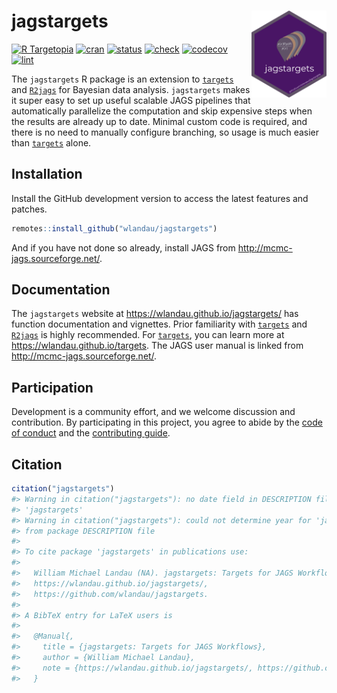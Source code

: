 
# jagstargets <img src='man/figures/logo.png' align="right" height="139"/>

[![R
Targetopia](https://img.shields.io/badge/R_Targetopia-member-blue?style=flat&labelColor=gray)](https://wlandau.github.io/targetopia/)
[![cran](http://www.r-pkg.org/badges/version/jagstargets)](https://cran.r-project.org/package=jagstargets)
[![status](https://www.repostatus.org/badges/latest/active.svg)](https://www.repostatus.org/#active)
[![check](https://github.com/wlandau/jagstargets/workflows/check/badge.svg)](https://github.com/wlandau/jagstargets/actions?query=workflow%3Acheck)
[![codecov](https://codecov.io/gh/wlandau/jagstargets/branch/main/graph/badge.svg?token=3T5DlLwUVl)](https://codecov.io/gh/wlandau/targets)
[![lint](https://github.com/wlandau/jagstargets/workflows/lint/badge.svg)](https://github.com/wlandau/jagstargets/actions?query=workflow%3Alint)

The `jagstargets` R package is an extension to
[`targets`](https://github.com/wlandau/targets) and
[`R2jags`](https://CRAN.R-project.org/package=R2jags) for Bayesian data
analysis. `jagstargets` makes it super easy to set up useful scalable
JAGS pipelines that automatically parallelize the computation and skip
expensive steps when the results are already up to date. Minimal custom
code is required, and there is no need to manually configure branching,
so usage is much easier than
[`targets`](https://github.com/wlandau/targets) alone.

## Installation

Install the GitHub development version to access the latest features and
patches.

``` r
remotes::install_github("wlandau/jagstargets")
```

And if you have not done so already, install JAGS from
<http://mcmc-jags.sourceforge.net/>.

## Documentation

The `jagstargets` website at <https://wlandau.github.io/jagstargets/>
has function documentation and vignettes. Prior familiarity with
[`targets`](https://github.com/wlandau/targets) and
[`R2jags`](https://CRAN.R-project.org/package=R2jags) is highly
recommended. For [`targets`](https://github.com/wlandau/targets), you
can learn more at <https://wlandau.github.io/targets>. The JAGS user
manual is linked from <http://mcmc-jags.sourceforge.net/>.

## Participation

Development is a community effort, and we welcome discussion and
contribution. By participating in this project, you agree to abide by
the [code of
conduct](https://github.com/wlandau/jagstargets/blob/main/CODE_OF_CONDUCT.md)
and the [contributing
guide](https://github.com/wlandau/jagstargets/blob/main/CONTRIBUTING.md).

## Citation

``` r
citation("jagstargets")
#> Warning in citation("jagstargets"): no date field in DESCRIPTION file of package
#> 'jagstargets'
#> Warning in citation("jagstargets"): could not determine year for 'jagstargets'
#> from package DESCRIPTION file
#> 
#> To cite package 'jagstargets' in publications use:
#> 
#>   William Michael Landau (NA). jagstargets: Targets for JAGS Workflows.
#>   https://wlandau.github.io/jagstargets/,
#>   https://github.com/wlandau/jagstargets.
#> 
#> A BibTeX entry for LaTeX users is
#> 
#>   @Manual{,
#>     title = {jagstargets: Targets for JAGS Workflows},
#>     author = {William Michael Landau},
#>     note = {https://wlandau.github.io/jagstargets/, https://github.com/wlandau/jagstargets},
#>   }
```
